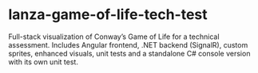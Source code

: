 # lanza-game-of-life-tech-test
Full-stack visualization of Conway’s Game of Life for a technical assessment. Includes Angular frontend, .NET backend (SignalR), custom sprites, enhanced visuals, unit tests and a standalone C# console version with its own unit test.
